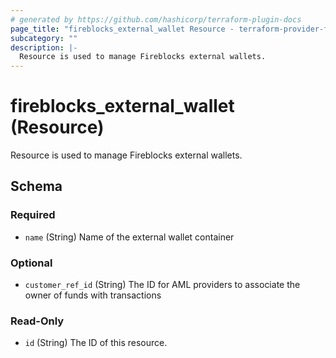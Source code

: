 ```yaml
---
# generated by https://github.com/hashicorp/terraform-plugin-docs
page_title: "fireblocks_external_wallet Resource - terraform-provider-fireblocks"
subcategory: ""
description: |-
  Resource is used to manage Fireblocks external wallets.
---
```


# fireblocks_external_wallet (Resource)

Resource is used to manage Fireblocks external wallets.



<!-- schema generated by tfplugindocs -->
## Schema

### Required

- `name` (String) Name of the external wallet container

### Optional

- `customer_ref_id` (String) The ID for AML providers to associate the owner of funds with transactions

### Read-Only

- `id` (String) The ID of this resource.


